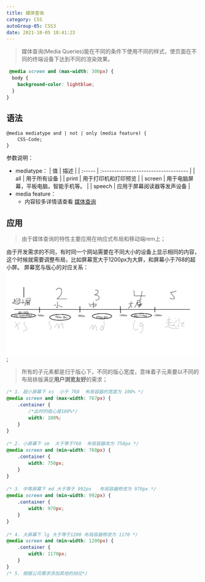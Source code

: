 ```yaml
---
title: 媒体查询
category: CSS
autoGroup-05: CSS3
date: 2021-10-05 18:41:23
---
```

> 媒体查询(Media Queries)能在不同的条件下使用不同的样式，使页面在不同的终端设备下达到不同的渲染效果。

```css
 @media screen and (max-width: 300px) {
  body {
    background-color: lightblue;
  }
}
```

## 语法
```text
@media mediatype and | not | only (media feature) {
    CSS-Code;
}
```
参数说明：
- mediatype：
  | 值     | 描述                                 |
  | :----- | :----------------------------------- |
  | all    | 用于所有设备                         |
  | print  | 用于打印机和打印预览                 |
  | screen | 用于电脑屏幕，平板电脑，智能手机等。 |
  | speech | 应用于屏幕阅读器等发声设备           |
- media feature：
  - 内容较多详情请查看 [媒体查询](https://www.runoob.com/cssref/css3-pr-mediaquery.html)

## 应用
> 由于媒体查询的特性主要应用在响应式布局和移动端rem上；

由于开发需求的不同，有时同一个网站需要在不同大小的设备上显示相同的内容，这个时候就需要调整布局，比如屏幕宽大于1200px为大屏，和屏幕小于768的超小屏。
屏幕宽与版心的对应关系：    
![](assets/无标题.png);
> 所有的子元素都是归于版心下，不同的版心宽度，意味着子元素要以不同的布局排版满足**用户浏览友好**的需求；
```css
/* 1. 超小屏幕下 xs  小于 768  布局容器的宽度为 100% */
@media screen and (max-width: 767px) {
    .container {
        /*此时的版心是100%*/
        width: 100%;
    }
}

/* 2. 小屏幕下 sm  大于等于768  布局容器改为 750px */
@media screen and (min-width: 768px) {
    .container {
        width: 750px;
    }
}

/* 3. 中等屏幕下 md 大于等于 992px   布局容器修改为 970px */
@media screen and (min-width: 992px) {
    .container {
        width: 970px;
    }
}

/* 4. 大屏幕下 lg 大于等于1200 布局容器修改为 1170 */
@media screen and (min-width: 1200px) {
    .container {
        width: 1170px;
    }
}
/* 5. 根据公司需求添加其他的挡位*/

```
